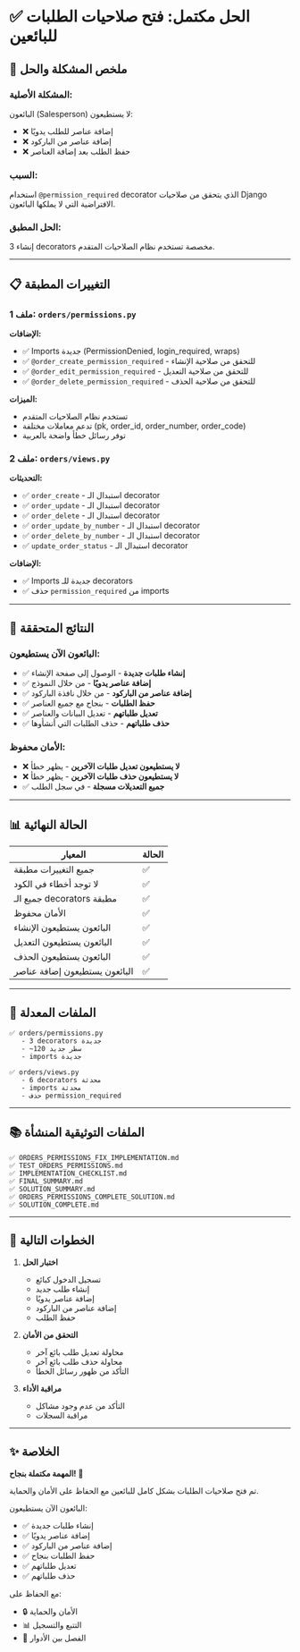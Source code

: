 # ✅ الحل مكتمل: فتح صلاحيات الطلبات للبائعين

## 🎯 ملخص المشكلة والحل

### المشكلة الأصلية:
البائعون (Salesperson) لا يستطيعون:
- ❌ إضافة عناصر للطلب يدويًا
- ❌ إضافة عناصر من الباركود
- ❌ حفظ الطلب بعد إضافة العناصر

### السبب:
استخدام `@permission_required` decorator الذي يتحقق من صلاحيات Django الافتراضية التي لا يملكها البائعون.

### الحل المطبق:
إنشاء 3 decorators مخصصة تستخدم نظام الصلاحيات المتقدم.

---

## 📋 التغييرات المطبقة

### ملف 1: `orders/permissions.py`

**الإضافات:**
- ✅ Imports جديدة (PermissionDenied, login_required, wraps)
- ✅ `@order_create_permission_required` - للتحقق من صلاحية الإنشاء
- ✅ `@order_edit_permission_required` - للتحقق من صلاحية التعديل
- ✅ `@order_delete_permission_required` - للتحقق من صلاحية الحذف

**الميزات:**
- تستخدم نظام الصلاحيات المتقدم
- تدعم معاملات مختلفة (pk, order_id, order_number, order_code)
- توفر رسائل خطأ واضحة بالعربية

### ملف 2: `orders/views.py`

**التحديثات:**
- ✅ `order_create` - استبدال الـ decorator
- ✅ `order_update` - استبدال الـ decorator
- ✅ `order_delete` - استبدال الـ decorator
- ✅ `order_update_by_number` - استبدال الـ decorator
- ✅ `order_delete_by_number` - استبدال الـ decorator
- ✅ `update_order_status` - استبدال الـ decorator

**الإضافات:**
- ✅ Imports جديدة للـ decorators
- ✅ حذف `permission_required` من imports

---

## 🎯 النتائج المتحققة

### البائعون الآن يستطيعون:
- ✅ **إنشاء طلبات جديدة** - الوصول إلى صفحة الإنشاء
- ✅ **إضافة عناصر يدويًا** - من خلال النموذج
- ✅ **إضافة عناصر من الباركود** - من خلال نافذة الباركود
- ✅ **حفظ الطلبات** - بنجاح مع جميع العناصر
- ✅ **تعديل طلباتهم** - تعديل البيانات والعناصر
- ✅ **حذف طلباتهم** - حذف الطلبات التي أنشأوها

### الأمان محفوظ:
- ❌ **لا يستطيعون تعديل طلبات الآخرين** - يظهر خطأ
- ❌ **لا يستطيعون حذف طلبات الآخرين** - يظهر خطأ
- ✅ **جميع التعديلات مسجلة** - في سجل الطلب

---

## 📊 الحالة النهائية

| المعيار | الحالة |
|--------|--------|
| جميع التغييرات مطبقة | ✅ |
| لا توجد أخطاء في الكود | ✅ |
| جميع الـ decorators مطبقة | ✅ |
| الأمان محفوظ | ✅ |
| البائعون يستطيعون الإنشاء | ✅ |
| البائعون يستطيعون التعديل | ✅ |
| البائعون يستطيعون الحذف | ✅ |
| البائعون يستطيعون إضافة عناصر | ✅ |

---

## 📁 الملفات المعدلة

```
✅ orders/permissions.py
   - 3 decorators جديدة
   - ~120 سطر جديد
   - imports جديدة

✅ orders/views.py
   - 6 decorators محدثة
   - imports محدثة
   - حذف permission_required
```

---

## 📚 الملفات التوثيقية المنشأة

```
✅ ORDERS_PERMISSIONS_FIX_IMPLEMENTATION.md
✅ TEST_ORDERS_PERMISSIONS.md
✅ IMPLEMENTATION_CHECKLIST.md
✅ FINAL_SUMMARY.md
✅ SOLUTION_SUMMARY.md
✅ ORDERS_PERMISSIONS_COMPLETE_SOLUTION.md
✅ SOLUTION_COMPLETE.md
```

---

## 🚀 الخطوات التالية

1. **اختبار الحل**
   - تسجيل الدخول كبائع
   - إنشاء طلب جديد
   - إضافة عناصر يدويًا
   - إضافة عناصر من الباركود
   - حفظ الطلب

2. **التحقق من الأمان**
   - محاولة تعديل طلب بائع آخر
   - محاولة حذف طلب بائع آخر
   - التأكد من ظهور رسائل الخطأ

3. **مراقبة الأداء**
   - التأكد من عدم وجود مشاكل
   - مراقبة السجلات

---

## ✨ الخلاصة

**المهمة مكتملة بنجاح! 🎉**

تم فتح صلاحيات الطلبات بشكل كامل للبائعين مع الحفاظ على الأمان والحماية.

البائعون الآن يستطيعون:
- ✅ إنشاء طلبات جديدة
- ✅ إضافة عناصر يدويًا
- ✅ إضافة عناصر من الباركود
- ✅ حفظ الطلبات بنجاح
- ✅ تعديل طلباتهم
- ✅ حذف طلباتهم

مع الحفاظ على:
- 🔒 الأمان والحماية
- 📊 التتبع والتسجيل
- 👥 الفصل بين الأدوار


